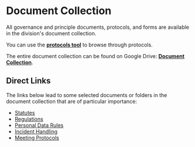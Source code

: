 # Document Collection

All governance and principle documents, protocols, and forms are available in the division's document collection.

You can use the **[protocols tool](/protocols)** to browse through protocols.

The entire document collection can be found on Google Drive: **[Document Collection](https://drive.google.com/drive/folders/1o_lLM7g7ph-xdxgut3E_BU0ywichWYTX)**.

## Direct Links

The links below lead to some selected documents or folders in the document collection that are of particular importance:
* [Statutes](https://drive.google.com/file/d/1zQ1Z_WSRRhh_vbLKsWvBeAFGiWjsyUKN/view)
* [Regulations](https://drive.google.com/file/d/1il_w2HWMZVwvRrJhEMa_8NUKFy-upx9m/view)
* [Personal Data Rules](https://drive.google.com/file/d/1YEX1o-afdS0B5C1kRNdLv3EySjNSLu55/view)
* [Incident Handling](https://drive.google.com/file/d/1D8i1s9ppBh9sAxWThNMkbPZrAcPk5Shf/view?usp=sharing)
* [Meeting Protocols](/protocols)
